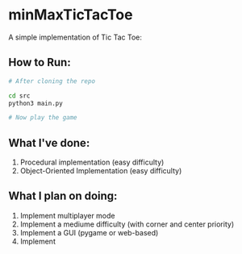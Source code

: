 # minMaxTicTacToe
A simple implementation of Tic Tac Toe:

## How to Run:
```bash
# After cloning the repo

cd src
python3 main.py

# Now play the game
```


## What I've done:
1. Procedural implementation (easy difficulty)
2. Object-Oriented Implementation (easy difficulty)

## What I plan on doing:
1. Implement multiplayer mode
2. Implement a mediume difficulty (with corner and center priority)
3. Implement a GUI (pygame or web-based)
4. Implement 
